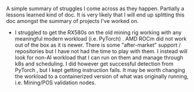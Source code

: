 A simple summary of struggles I come across as they happen. Partially a lessons learned kind of doc. It is very likely that I will end up splitting this doc amongst the summary of projects I've worked on.

- I struggled to get the RX580s on the old mining rig working with any meaningful modern workload (i.e. PyTorch) . AMD ROCm did not work out of the box as it is newer. There is some "after-market" support / repositories but I have not had the time to play with them. I instead will look for non-AI workload that I can run on them and manage through k8s and scheduling. I did however get successful detection from PyTorch , but I kept getting instruction fails. It may be worth changing the workload to a containerized version of what was originally running, i.e. Mining/POS validation nodes.
